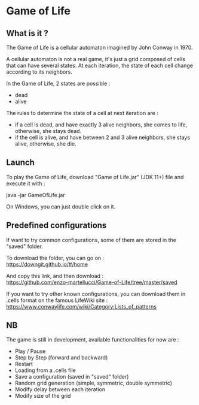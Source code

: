 # Game of Life

## What is it ?
The Game of Life is a cellular automaton imagined by John Conway in 1970.

A cellular automaton is not a real game, it's just a grid composed of cells that can have
several states. At each iteration, the state of each cell change according to its neighbors.

In the Game of Life, 2 states are possible :
- dead
- alive

The rules to determine the state of a cell at next iteration are :
- if a cell is dead, and have exactly 3 alive neighbors, she comes to life, otherwise, she stays dead.
- if the cell is alive, and have between 2 and 3 alive neighbors, she stays alive, otherwise, she die.

## Launch
To play the Game of Life, download "Game of Life.jar" (JDK 11+) file and execute it with :

java -jar GameOfLife.jar

On Windows, you can just double click on it.

## Predefined configurations
If want to try common configurations, some of them are stored in the "saved" folder.

To download the folder, you can go on :  
https://downgit.github.io/#/home

And copy this link, and then download :  
https://github.com/enzo-martellucci/Game-of-Life/tree/master/saved

If you want to try other known configurations, you can download them in .cells format on the famous LifeWiki site :  
https://www.conwaylife.com/wiki/Category:Lists_of_patterns

## NB
The game is still in development, available functionalities for now are :
- Play / Pause
- Step by Step (forward and backward)
- Restart
- Loading from a .cells file
- Save a configuration (saved in "saved" folder)
- Random grid generation (simple, symmetric, double symmetric)
- Modify delay between each iteration
- Modify size of the grid